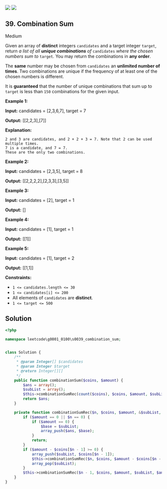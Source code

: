[![](https://img.shields.io/github/stars/LeetCode-in-Ruby/LeetCode-in-Ruby?label=Stars&style=flat-square)](https://github.com/LeetCode-in-Ruby/LeetCode-in-Ruby)
[![](https://img.shields.io/github/forks/LeetCode-in-Ruby/LeetCode-in-Ruby?label=Fork%20me%20on%20GitHub%20&style=flat-square)](https://github.com/LeetCode-in-Ruby/LeetCode-in-Ruby/fork)

## 39\. Combination Sum

Medium

Given an array of **distinct** integers `candidates` and a target integer `target`, return _a list of all **unique combinations** of_ `candidates` _where the chosen numbers sum to_ `target`_._ You may return the combinations in **any order**.

The **same** number may be chosen from `candidates` an **unlimited number of times**. Two combinations are unique if the frequency of at least one of the chosen numbers is different.

It is **guaranteed** that the number of unique combinations that sum up to `target` is less than `150` combinations for the given input.

**Example 1:**

**Input:** candidates = [2,3,6,7], target = 7

**Output:** [[2,2,3],[7]]

**Explanation:**

    2 and 3 are candidates, and 2 + 2 + 3 = 7. Note that 2 can be used multiple times.
    7 is a candidate, and 7 = 7.
    These are the only two combinations. 

**Example 2:**

**Input:** candidates = [2,3,5], target = 8

**Output:** [[2,2,2,2],[2,3,3],[3,5]] 

**Example 3:**

**Input:** candidates = [2], target = 1

**Output:** [] 

**Example 4:**

**Input:** candidates = [1], target = 1

**Output:** [[1]] 

**Example 5:**

**Input:** candidates = [1], target = 2

**Output:** [[1,1]] 

**Constraints:**

*   `1 <= candidates.length <= 30`
*   `1 <= candidates[i] <= 200`
*   All elements of `candidates` are **distinct**.
*   `1 <= target <= 500`

## Solution

```php
<?php

namespace leetcode\g0001_0100\s0039_combination_sum;


class Solution {
    /**
     * @param Integer[] $candidates
     * @param Integer $target
     * @return Integer[][]
     */
    public function combinationSum($coins, $amount) {
        $ans = array();
        $subList = array();
        $this->combinationSumRec(count($coins), $coins, $amount, $subList, $ans);
        return $ans;
    }

    private function combinationSumRec($n, $coins, $amount, &$subList, &$ans) {
        if ($amount == 0 || $n == 0) {
            if ($amount == 0) {
                $base = $subList;
                array_push($ans, $base);
            }
            return;
        }
        if ($amount - $coins[$n - 1] >= 0) {
            array_push($subList, $coins[$n - 1]);
            $this->combinationSumRec($n, $coins, $amount - $coins[$n - 1], $subList, $ans);
            array_pop($subList);
        }
        $this->combinationSumRec($n - 1, $coins, $amount, $subList, $ans);
    }
}
```